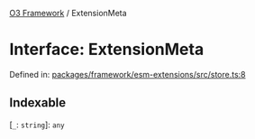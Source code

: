 [O3 Framework](../API.md) / ExtensionMeta

# Interface: ExtensionMeta

Defined in: [packages/framework/esm-extensions/src/store.ts:8](https://github.com/openmrs/openmrs-esm-core/blob/main/packages/framework/esm-extensions/src/store.ts#L8)

## Indexable

\[`_`: `string`\]: `any`
